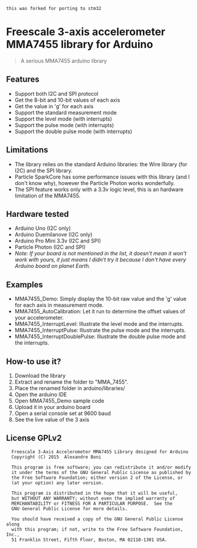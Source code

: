 `this was forked for porting to stm32`

# Freescale 3-axis accelerometer MMA7455 library for Arduino
> A serious MMA7455 arduino library

## Features
* Support both I2C and SPI protocol
* Get the 8-bit and 10-bit values of each axis
* Get the value in 'g' for each axis
* Support the standard measurement mode
* Support the level mode (with interrupts)
* Support the pulse mode (with interrupts)
* Support the double pulse mode (with interrupts)

## Limitations
* The library relies on the standard Arduino libraries: the Wire library (for I2C) and the SPI library.
* Particle SparkCore has some performance issues with this library (and I don't know why), however the Particle Photon works wonderfully.
* The SPI feature works only with a 3.3v logic level, this is an hardware limitation of the MMA7455.

## Hardware tested
* Arduino Uno (I2C only)
* Arduino Duemilanove (I2C only)
* Arduino Pro Mini 3.3v (I2C and SPI)
* Particle Photon (I2C and SPI)
* *Note: If your board is not mentioned in the list,
it doesn't mean it won't work with yours, it just means I didn't try it
because I don't have every Arduino board on planet Earth.*

## Examples
* MMA7455_Demo: Simply display the 10-bit raw value and the 'g' value for each axis in measurement mode.
* MMA7455_AutoCalibration: Let it run to determine the offset values of your accelerometer.
* MMA7455_InterruptLevel: Illustrate the level mode and the interrupts.
* MMA7455_InterruptPulse: Illustrate the pulse mode and the interrupts.
* MMA7455_InterruptDoublePulse: Illustrate the double pulse mode and the interrupts.

## How-to use it?
1. Download the library
2. Extract and rename the folder to "MMA_7455".
3. Place the renamed folder in arduino/libraries/
4. Open the arduino IDE
5. Open MMA7455_Demo sample code
6. Upload it in your arduino board
7. Open a serial console set at 9600 baud
8. See the live value of the 3 axis

## License GPLv2
```
  Freescale 3-Axis Accelerometer MMA7455 Library designed for Arduino
  Copyright (C) 2015  Alexandre Boni
  
  This program is free software; you can redistribute it and/or modify
  it under the terms of the GNU General Public License as published by
  the Free Software Foundation; either version 2 of the License, or
  (at your option) any later version.
  
  This program is distributed in the hope that it will be useful,
  but WITHOUT ANY WARRANTY; without even the implied warranty of
  MERCHANTABILITY or FITNESS FOR A PARTICULAR PURPOSE.  See the
  GNU General Public License for more details.
  
  You should have received a copy of the GNU General Public License along
  with this program; if not, write to the Free Software Foundation, Inc.,
  51 Franklin Street, Fifth Floor, Boston, MA 02110-1301 USA.
```
